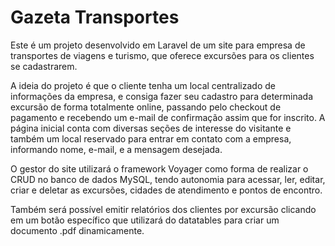 # Gazeta Transportes

Este é um projeto desenvolvido em Laravel de um site para empresa de transportes de viagens e turismo, que oferece excursões para os clientes se cadastrarem.

A ideia do projeto é que o cliente tenha um local centralizado de informações da empresa, e consiga fazer seu cadastro para determinada excursão de forma totalmente online, passando pelo checkout de pagamento e recebendo um e-mail de confirmação assim que for inscrito. A página inicial conta com diversas seções de interesse do visitante e também um local reservado para entrar em contato com a empresa, informando nome, e-mail, e a mensagem desejada.

O gestor do site utilizará o framework Voyager como forma de realizar o CRUD no banco de dados MySQL, tendo autonomia para acessar, ler, editar, criar e deletar as excursões, cidades de atendimento e pontos de encontro. 

Também será possível emitir relatórios dos clientes por excursão clicando em um botão específico que utilizará do datatables para criar um documento .pdf dinamicamente.


